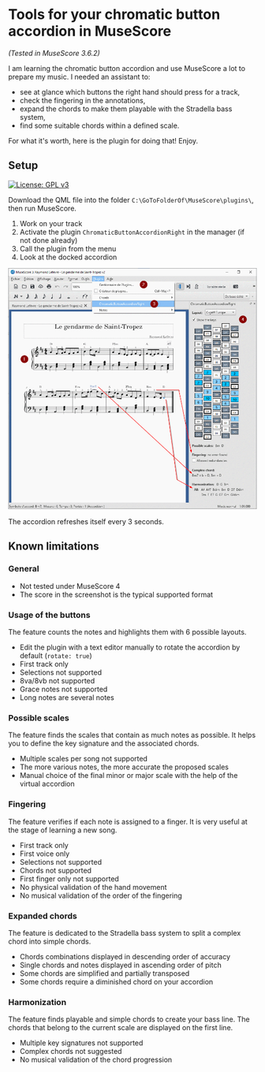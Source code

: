 # Tools for your chromatic button accordion in MuseScore

*(Tested in MuseScore 3.6.2)*

I am learning the chromatic button accordion and use MuseScore a lot to prepare my music. I needed an assistant to:

- see at glance which buttons the right hand should press for a track,
- check the fingering in the annotations,
- expand the chords to make them playable with the Stradella bass system,
- find some suitable chords within a defined scale.

For what it's worth, here is the plugin for doing that! Enjoy.


## Setup

[![License: GPL v3](https://img.shields.io/badge/License-GPL%20v3-blue.svg)](https://www.gnu.org/licenses/gpl-3.0.en.html)

Download the QML file into the folder `C:\GoToFolderOf\MuseScore\plugins\`, then run MuseScore.

1. Work on your track
2. Activate the plugin `ChromaticButtonAccordionRight` in the manager (if not done already)
3. Call the plugin from the menu
4. Look at the docked accordion

![](screenshot.png)

The accordion refreshes itself every 3 seconds.


## Known limitations

### General

- Not tested under MuseScore 4
- The score in the screenshot is the typical supported format

### Usage of the buttons

The feature counts the notes and highlights them with 6 possible layouts.

- Edit the plugin with a text editor manually to rotate the accordion by default (`rotate: true`)
- First track only
- Selections not supported
- 8va/8vb not supported
- Grace notes not supported
- Long notes are several notes

### Possible scales

The feature finds the scales that contain as much notes as possible. It helps you to define the key signature and the associated chords.

- Multiple scales per song not supported
- The more various notes, the more accurate the proposed scales
- Manual choice of the final minor or major scale with the help of the virtual accordion

### Fingering

The feature verifies if each note is assigned to a finger. It is very useful at the stage of learning a new song.

- First track only
- First voice only
- Selections not supported
- Chords not supported
- First finger only not supported
- No physical validation of the hand movement
- No musical validation of the order of the fingering

### Expanded chords

The feature is dedicated to the Stradella bass system to split a complex chord into simple chords.

- Chords combinations displayed in descending order of accuracy
- Single chords and notes displayed in ascending order of pitch
- Some chords are simplified and partially transposed
- Some chords require a diminished chord on your accordion

### Harmonization

The feature finds playable and simple chords to create your bass line. The chords that belong to the current scale are displayed on the first line.

- Multiple key signatures not supported
- Complex chords not suggested
- No musical validation of the chord progression
